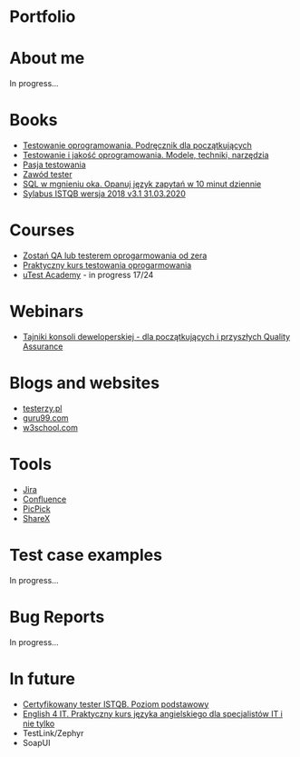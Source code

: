 # Portfolio
# About me
In progress...
# Books
  - [Testowanie oprogramowania. Podręcznik dla początkujących](https://helion.pl/ksiazki/testowanie-oprogramowania-podrecznik-dla-poczatkujacych-rafal-pawlak,szteop.htm#format/d)
  - [Testowanie i jakość oprogramowania. Modele, techniki, narzędzia](https://helion.pl/ksiazki/testowanie-i-jakosc-oprogramowania-modele-techniki-narzedzia-adam-roman,e_1oe0.htm#format/e)
  - [Pasja testowania](https://helion.pl/ksiazki/pasja-testowania-wydanie-ii-rozszerzone-krzysztof-jadczyk,paste2.htm#format/d)
  - [Zawód tester](https://helion.pl/ksiazki/zawod-tester-radoslaw-smilgin,e_b16y.htm#format/e)
  - [SQL w mgnieniu oka. Opanuj język zapytań w 10 minut dziennie](https://helion.pl/ksiazki/sql-w-mgnieniu-oka-opanuj-jezyk-zapytan-w-10-minut-dziennie-wydanie-v-ben-forta,sqlok5.htm#format/d)
  - [Sylabus ISTQB wersja 2018 v3.1 31.03.2020](https://sjsi.org/download/7411/)
# Courses
  - [Zostań QA lub testerem oprogarmowania od zera](https://www.udemy.com/course/zostan-qa-od-zera/)
  - [Praktyczny kurs testowania oprogarmowania](https://www.udemy.com/course/praktyczny-kurs-testowania-oprogramowania/)
  - [uTest Academy](https://www.utest.com/academy) - in progress 17/24
# Webinars
  - [Tajniki konsoli deweloperskiej - dla początkujących i przyszłych Quality Assurance](https://szkoleniedlaqa.pl/konsola/)
# Blogs and websites
  - [testerzy.pl](https://testerzy.pl/baza-wiedzy/artykuly/1)
  - [guru99.com](https://www.guru99.com/software-testing.html)
  - [w3school.com](https://www.w3schools.com/sql/)
# Tools
  - [Jira](https://www.atlassian.com/software/jira)
  - [Confluence](https://www.atlassian.com/software/confluence)
  - [PicPick](https://picpick.app/pl/)
  - [ShareX](https://getsharex.com/)
# Test case examples
In progress...
# Bug Reports
In progress...
# In future
  - [Certyfikowany tester ISTQB. Poziom podstawowy](https://helion.pl/ksiazki/certyfikowany-tester-istqb-poziom-podstawowy-adam-roman-lucjan-stapp,ctispp.htm#format/d)
  - [English 4 IT. Praktyczny kurs języka angielskiego dla specjalistów IT i nie tylko](https://helion.pl/ksiazki/english-4-it-praktyczny-kurs-jezyka-angielskiego-dla-specjalistow-it-i-nie-tylko-beata-blaszczyk,anginv.htm#format/d)
  - TestLink/Zephyr
  - SoapUI
